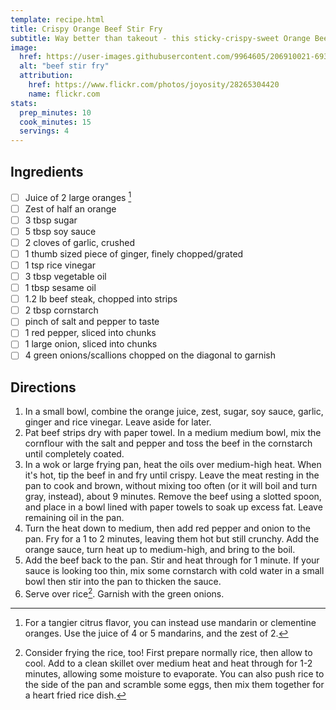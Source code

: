 ```yaml
---
template: recipe.html
title: Crispy Orange Beef Stir Fry
subtitle: Way better than takeout - this sticky-crispy-sweet Orange Beef is ready in 25 minutes!
image:
  href: https://user-images.githubusercontent.com/9964605/206910021-693ad5ad-5cb5-49b9-b315-83cfd4b573f4.png
  alt: "beef stir fry"
  attribution:
    href: https://www.flickr.com/photos/joyosity/28265304420
    name: flickr.com
stats:
  prep_minutes: 10
  cook_minutes: 15
  servings: 4
---
```


## Ingredients

<div class="recipe-ingredients" markdown>

- [ ] Juice of 2 large oranges [^1]
- [ ] Zest of half an orange
- [ ] 3 tbsp sugar
- [ ] 5 tbsp soy sauce
- [ ] 2 cloves of garlic, crushed
- [ ] 1 thumb sized piece of ginger, finely chopped/grated
- [ ] 1 tsp rice vinegar
- [ ] 3 tbsp vegetable oil
- [ ] 1 tbsp sesame oil
- [ ] 1.2 lb beef steak, chopped into strips
- [ ] 2 tbsp cornstarch
- [ ] pinch of salt and pepper to taste
- [ ] 1 red pepper, sliced into chunks
- [ ] 1 large onion, sliced into chunks
- [ ] 4 green onions/scallions chopped on the diagonal to garnish

</div>

## Directions
<div class="recipe-directions" markdown>

1. In a small bowl, combine the orange juice, zest, sugar, soy sauce, garlic, ginger and rice vinegar. Leave aside for later.
2. Pat beef strips dry with paper towel. In a medium medium bowl, mix the cornflour with the salt and pepper and toss the beef in the cornstarch until completely coated.
3. In a wok or large frying pan, heat the oils over medium-high heat. When it's hot, tip the beef in and fry until crispy. Leave the meat resting in the pan to cook and brown, without mixing too often (or it will boil and turn gray, instead), about 9 minutes. Remove the beef using a slotted spoon, and place in a bowl lined with paper towels to soak up excess fat. Leave remaining oil in the pan.
4. Turn the heat down to medium, then add red pepper and onion to the pan. Fry for a 1 to 2 minutes, leaving them hot but still crunchy. Add the orange sauce, turn heat up to medium-high, and bring to the boil.
5. Add the beef back to the pan. Stir and heat through for 1 minute. If your sauce is looking too thin, mix some cornstarch with cold water in a small bowl then stir into the pan to thicken the sauce.
6.  Serve over rice[^2]. Garnish with the green onions.

</div>

[^1]: For a tangier citrus flavor, you can instead use mandarin or clementine oranges. Use the juice of 4 or 5 mandarins, and the zest of 2.
[^2]: Consider frying the rice, too! First prepare normally rice, then allow to cool. Add to a clean skillet over medium heat and heat through for 1-2 minutes, allowing some moisture to evaporate. You can also push rice to the side of the pan and scramble some eggs, then mix them together for a heart fried rice dish.
